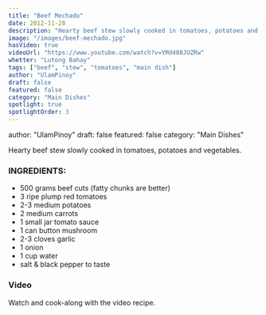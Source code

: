 ```yaml
---
title: "Beef Mechado"
date: 2012-11-28
description: "Hearty beef stew slowly cooked in tomatoes, potatoes and vegetables"
image: "/images/beef-mechado.jpg"
hasVideo: true
videoUrl: "https://www.youtube.com/watch?v=YMd408JUZRw"
whetter: "Lutong Bahay"
tags: ["beef", "stew", "tomatoes", "main dish"]
author: "UlamPinoy"
draft: false
featured: false
category: "Main Dishes"
spotlight: true
spotlightOrder: 3
---
```


author: "UlamPinoy"
draft: false
featured: false
category: "Main Dishes"

Hearty beef stew slowly cooked in tomatoes, potatoes and vegetables.

### INGREDIENTS:

- 500 grams beef cuts (fatty chunks are better)
- 3 ripe plump red tomatoes
- 2-3 medium potatoes
- 2 medium carrots
- 1 small jar tomato sauce
- 1 can button mushroom
- 2-3 cloves garlic
- 1 onion
- 1 cup water
- salt & black pepper to taste

### Video

Watch and cook-along with the video recipe.
